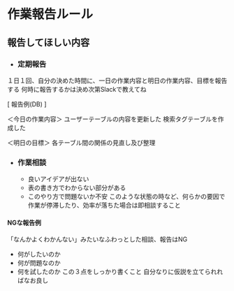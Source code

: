 # 作業報告ルール

## 報告してほしい内容

* ### 定期報告
１日１回、自分の決めた時間に、一日の作業内容と明日の作業内容、目標を報告する
何時に報告するかは決め次第Slackで教えてね

[ 報告例(DB) ]

＜今日の作業内容＞
ユーザーテーブルの内容を更新した
検索タグテーブルを作成した

＜明日の目標＞
各テーブル間の関係の見直し及び整理


* ### 作業相談
   * 良いアイデアが出ない
   * 表の書き方でわからない部分がある
   * このやり方で問題ないか不安
このような状態の時など、何らかの要因で作業が停滞したり、効率が落ちた場合は即相談すること

#### NGな報告例
「なんかよくわかんない」みたいなふわっとした相談、報告はNG
   * 何がしたいのか
   * 何が問題なのか
   * 何を試したのか
この３点をしっかり書くこと
自分なりに仮説を立てられればなお良し
